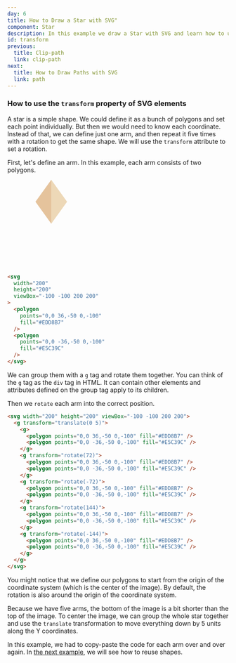 ```yaml
---
day: 6
title: How to Draw a Star with SVG"
component: Star
description: In this example we draw a Star with SVG and learn how to use the transform property.
id: transform
previous:
  title: Clip-path
  link: clip-path
next:
  title: How to Draw Paths with SVG
  link: path
---
```


### How to use the `transform` property of SVG elements

A star is a simple shape. We could define it as a bunch of polygons and set each point individually. But then we would need to know each coordinate. Instead of that, we can define just one arm, and then repeat it five times with a rotation to get the same shape. We will use the `transform` attribute to set a rotation.

First, let's define an arm. In this example, each arm consists of two polygons.

<div class="grid-200">

  <svg width="200" height="200" viewBox="-100 -100 200 200">
    <polygon points="0,0 36,-50 0,-100" fill="#EDD8B7" />
    <polygon points="0,0 -36,-50 0,-100" fill="#E5C39C" />
  </svg>

<!-- prettier-ignore -->
```html
<svg 
  width="200"
  height="200"
  viewBox="-100 -100 200 200"
>
  <polygon
    points="0,0 36,-50 0,-100"
    fill="#EDD8B7" 
  />
  <polygon 
    points="0,0 -36,-50 0,-100"
    fill="#E5C39C" 
  />
</svg>
```

</div>

We can group them with a `g` tag and rotate them together. You can think of the `g` tag as the `div` tag in HTML. It can contain other elements and attributes defined on the group tag apply to its children.

Then we `rotate` each arm into the correct position.

<div class="code-flex">

```html
<svg width="200" height="200" viewBox="-100 -100 200 200">
  <g transform="translate(0 5)">
    <g>
      <polygon points="0,0 36,-50 0,-100" fill="#EDD8B7" />
      <polygon points="0,0 -36,-50 0,-100" fill="#E5C39C" />
    </g>
    <g transform="rotate(72)">
      <polygon points="0,0 36,-50 0,-100" fill="#EDD8B7" />
      <polygon points="0,0 -36,-50 0,-100" fill="#E5C39C" />
    </g>
    <g transform="rotate(-72)">
      <polygon points="0,0 36,-50 0,-100" fill="#EDD8B7" />
      <polygon points="0,0 -36,-50 0,-100" fill="#E5C39C" />
    </g>
    <g transform="rotate(144)">
      <polygon points="0,0 36,-50 0,-100" fill="#EDD8B7" />
      <polygon points="0,0 -36,-50 0,-100" fill="#E5C39C" />
    </g>
    <g transform="rotate(-144)">
      <polygon points="0,0 36,-50 0,-100" fill="#EDD8B7" />
      <polygon points="0,0 -36,-50 0,-100" fill="#E5C39C" />
    </g>
  </g>
</svg>
```

</div>

You might notice that we define our polygons to start from the origin of the coordinate system (which is the center of the image). By default, the rotation is also around the origin of the coordinate system.

Because we have five arms, the bottom of the image is a bit shorter than the top of the image. To center the image, we can group the whole star together and use the `translate` transformation to move everything down by 5 units along the Y coordinates.

In this example, we had to copy-paste the code for each arm over and over again. In <a href="/svg/path">the next example</a>, we will see how to reuse shapes.
